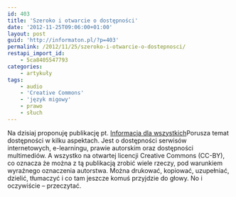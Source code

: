 ```yaml
---
id: 403
title: 'Szeroko i otwarcie o dostępności'
date: '2012-11-25T09:06:00+01:00'
layout: post
guid: 'http://informaton.pl/?p=403'
permalink: /2012/11/25/szeroko-i-otwarcie-o-dostepnosci/
restapi_import_id:
    - 5ca8405547793
categories:
    - artykuły
tags:
    - audio
    - 'Creative Commons'
    - 'język migowy'
    - prawo
    - słuch
---
```


Na dzisiaj proponuję publikację pt. [Informacja dla wszystkich](http://www.fdc.org.pl/gallery/Informacja-dla-wszystkich.pdf)Porusza temat dostępności w kilku aspektach. Jest o dostępności serwisów internetowych, e-learningu, prawie autorskim oraz dostępności multimediów. A wszystko na otwartej licencji Creative Commons (CC-BY), co oznacza że można z tą publikacją zrobić wiele rzeczy, pod warunkiem wyraźnego oznaczenia autorstwa. Można drukować, kopiować, uzupełniać, dzielić, tłumaczyć i co tam jeszcze komuś przyjdzie do głowy. No i oczywiście – przeczytać.